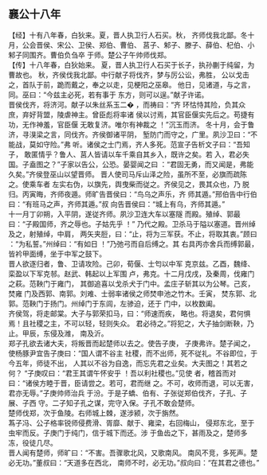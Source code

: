 ## 襄公十八年

【经】十有八年春，白狄来。夏，晋人执卫行人石买。秋，
齐师伐我北鄙。冬十月，公会晋侯、宋公、卫侯、郑伯、曹伯、
莒子、邾子、滕子、薛伯、杞伯、小邾子同围齐。曹伯负刍卒
于师。楚公子午帅师伐郑。  
【传】十八年春，白狄始来。
夏，晋人执卫行人石买于长子，执孙蒯于纯留，为曹故也。
秋，齐侯伐我北鄙。中行献子将伐齐，梦与厉公讼，弗胜，
公以戈击之，首队于前，跪而戴之，奉之以走，见梗阳之巫皋。
他日，见诸道，与之言，同。巫曰：“今兹主必死，若有事于
东方，则可以逞。”献子许诺。  
晋侯伐齐，将济河。献子以朱丝系玉二� ，而祷曰：“齐
环怙恃其险，负其众庶，弃好背盟，陵虐神主。曾臣彪将率诸
侯以讨焉，其官臣偃实先后之。苟捷有功，无作神羞，官臣偃
无敢复济。唯尔有神裁之 ！”沉玉而济。
冬十月，会于鲁济，寻湨梁之言，同伐齐。齐侯御诸平阴，
堑防门而守之，广里。夙沙卫曰：“不能战，莫如守险。”弗
听。诸侯之士门焉，齐人多死。范宣子告析文子曰：“吾知子，
敢匿情乎？鲁人、莒人皆请以车千乘自其乡入，既许之矣。若
入，君必失国。子盍图之？”子家以告公，公恐。晏婴闻之曰
：“君固无勇，而又闻是，弗能久矣。”齐侯登巫山以望晋师。
晋人使司马斥山泽之险，虽所不至，必旗而疏陈之。使乘车者
左实右伪，以旗先，舆曳柴而従之。齐侯见之，畏其众也，乃
脱归。丙寅晦，齐师夜遁。师旷告晋侯曰：“鸟乌之声乐，齐
师其遁。”邢伯告中行伯曰：“有班马之声，齐师其遁。”叔
向告晋侯曰：“城上有乌，齐师其遁。”  
十一月丁卯朔，入平阴，遂従齐师。夙沙卫连大车以塞隧
而殿。殖绰、郭最曰：“子殿国师，齐之辱也。子姑先乎 ！”
乃代之殿。卫杀马于隘以塞道。晋州绰及之，射殖绰，中肩，
两矢夹脰，曰：“止，将为三军获。不止，将取其衷。”顾曰
：“为私誓。”州绰曰：“有如日 ！”乃弛弓而自后缚之。其
右具丙亦舍兵而缚郭最，皆衿甲面缚，坐于中军之鼓下。  
晋人欲逐归者，鲁、卫请攻险。己卯，荀偃、士匄以中军
克京兹。乙酉，魏绛、栾盈以下军克邿。赵武、韩起以上军围
卢，弗克。十二月戊戌，及秦周，伐雍门之萩。范鞅门于雍门，
其御追喜以戈杀犬于门中。孟庄子斩其以为公琴。己亥，焚雍
门及西郭、南郭。刘难、士弱率诸侯之师焚申池之竹木。壬寅，
焚东郭、北郭。范鞅门于扬门。州绰门于东闾，左骖迫，还于
门中，以枚数阖。  
齐侯驾，将走邮棠。大子与郭荣扣马，曰：“师速而疾，
略也。将退矣，君何惧焉！且社稷之主，不可以轻，轻则失众。
君必待之。”将犯之，大子抽剑断鞅，乃止。甲辰，东侵及潍，
南及沂。  
郑子孔欲去诸大夫，将叛晋而起楚师以去之。使告子庚，
子庚弗许。楚子闻之，使杨豚尹宜告子庚曰：“国人谓不谷主
社稷，而不出师，死不従礼。不谷即位，于今五年，师徒不出，
人其以不谷为自逸，而忘先君之业矣。大夫图之！其若之何？
“子庚叹曰：“君王其谓午怀安乎 ！吾以利社稷也。”见使
者，稽首而对曰：“诸侯方睦于晋，臣请尝之。若可，君而继
之。不可，收师而退，可以无害，君亦无辱。”子庚帅师治兵
于汾。于是子蟜、伯有、子张従郑伯伐齐，子孔、子展、子西
守。二子知子孔之谋，完守入保。子孔不敢会楚师。  
楚师伐郑，次于鱼陵。右师城上棘，遂涉颍，次于旃然。  
蒍子冯、公子格率锐师侵费滑、胥靡、献于、雍梁，右回梅山，
侵郑东北，至于虫牢而反。子庚门于纯门，信于城下而还。涉
于鱼齿之下，甚雨及之，楚师多冻，役徒几尽。  
晋人闻有楚师，师旷曰：“不害。吾骤歌北风，又歌南风。
南风不竞，多死声。楚必无功。”董叔曰：“天道多在西北，
南师不时，必无功。”叔向曰：“在其君之德也。”  

